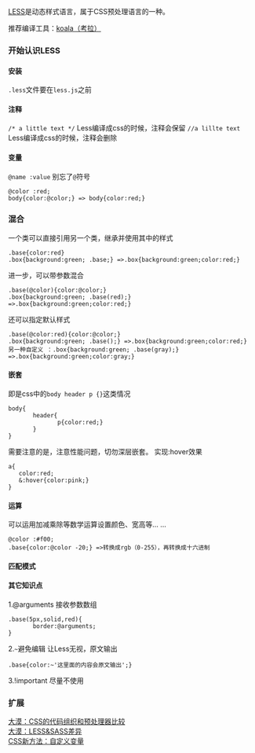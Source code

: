 [LESS](http://lesscss.net/)是动态样式语言，属于CSS预处理语言的一种。

推荐编译工具：[koala（考拉）](http://koala-app.com/index-zh.html)

### 开始认识LESS

#### 安装
`.less`文件要在`less.js`之前

####  注释
`/* a little text */` Less编译成css的时候，注释会保留
`//a lillte text`  Less编译成css的时候，注释会删除

#### 变量
`@name :value`  别忘了`@`符号
````
@color :red;
body{color:@color;} => body{color:red;}
````

###  混合
一个类可以直接引用另一个类，继承并使用其中的样式
````
.base{color:red}
.box{background:green; .base;} =>.box{background:green;color:red;}
````
进一步，可以带参数混合
````
.base(@color){color:@color;}
.box{background:green; .base(red);} =>.box{background:green;color:red;}
````
还可以指定默认样式
````
.base(@color:red){color:@color;}
.box{background:green; .base();} =>.box{background:green;color:red;} 
另一种自定义 ：.box{background:green; .base(gray);} =>.box{background:green;color:gray;}
````
####  嵌套
即是css中的`body header p {}`这类情况
````
body{
       header{
              p{color:red;}
       }
}
````
需要注意的是，注意性能问题，切勿深层嵌套。
实现:hover效果
````
a{
   color:red;
   &:hover{color:pink;}
}
````

#### 运算
可以运用加减乘除等数学运算设置颜色、宽高等... ...
````
@color :#f00;
.base{color:@color -20;} =>转换成rgb（0-255），再转换成十六进制
````

#### 匹配模式

#### 其它知识点
1.@arguments 接收参数数组
````
.base(5px,solid,red){
       border:@arguments;
}
````
2.`~`避免编辑
让Less无视，原文输出
````
.base{color:~'这里面的内容会原文输出';}
````
3.!important 尽量不使用


###  扩展
[大漠：CSS的代码组织和预处理器比较](http://www.w3cplus.com/css/css-sass-scss-compass-less-bem-smacss-oocss-acss-ccss-wtfss.html)<br/>
[大漠：LESS&SASS差异](http://www.w3cplus.com/css/an-introduction-to-less-and-comparison-to-sass.html)<br/>
[CSS新方法：自定义变量](http://www.w3cfuns.com/blog-5425789-5398338.html)